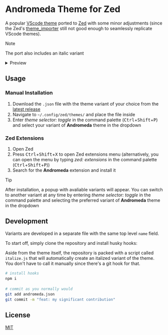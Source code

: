 # Andromeda Theme for Zed

A popular [VScode theme](https://github.com/EliverLara/Andromeda) ported to [Zed](https://zed.dev/) with some minor adjustments (since the Zed's [theme_importer](https://github.com/zed-industries/zed/tree/main/crates/theme_importer) still not good enough to seamlessly replicate VScode themes).

> [!NOTE]
> The port also includes an italic variant

<details>
<summary>Preview</summary>
Icons come from <a href="https://github.com/catppuccin/zed-icons"><i>Catppuccin Icons</i></a> extension

<img src="assets/showcase.png"/>
</details>

## Usage

### Manual Installation

1. Download the `.json` file with the theme variant of your choice from the [latest release](https://github.com/ChocolateNao/andromeda-zed/releases/latest)
2. Navigate to `~/.config/zed/themes/` and place the file inside
3. Enter _theme selector: toggle_ in the command palette (<kbd>Ctrl</kbd>+<kbd>Shift</kbd>+<kbd>P</kbd>) and select your variant of __Andromeda__ theme in the dropdown

### Zed Extensions

1. Open Zed
2. Press <kbd>Ctrl</kbd>+<kbd>Shift</kbd>+<kbd>X</kbd> to open Zed extensions menu (alternatively, you can open the menu by typing _zed: extensions_ in the command palette (<kbd>Ctrl</kbd>+<kbd>Shift</kbd>+<kbd>P</kbd>))
3. Search for the __Andromeda__ extension and install it

> [!TIP]
> After installation, a popup with avaliable variants will appear. You can switch to another variant at any time by entering _theme selector: toggle_ in the command palette and selecting the preferred variant of __Andromeda__ theme in the dropdown

## Development

Variants are developed in a separate file with the same top level `name` field.

To start off, simply clone the repository and install husky hooks:

Aside from the theme itself, the repository is packed with a script called `italize.js` that will automatically create an italized variant of the theme. You don't have to call it manually since there's a git hook for that.

```bash
# install hooks
npm i

# commit as you normally would
git add andromeda.json
git commit -m "feat: my significant contribution"
```

## License

[MIT](https://github.com/ChocolateNao/andromeda-zed/blob/master/LICENSE)
